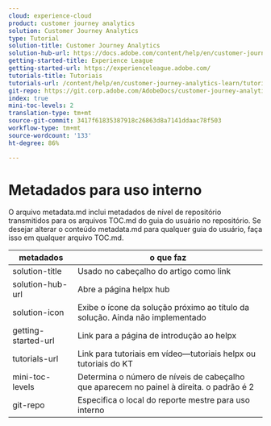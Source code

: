 ```yaml
---
cloud: experience-cloud
product: customer journey analytics
solution: Customer Journey Analytics
type: Tutorial
solution-title: Customer Journey Analytics
solution-hub-url: https://docs.adobe.com/content/help/en/customer-journey-analytics-learn/tutorials/overview.html
getting-started-title: Experience League
getting-started-url: https://experienceleague.adobe.com/
tutorials-title: Tutoriais
tutorials-url: /content/help/en/customer-journey-analytics-learn/tutorials/overview.html
git-repo: https://git.corp.adobe.com/AdobeDocs/customer-journey-analytics-learn.pt-BR
index: true
mini-toc-levels: 2
translation-type: tm+mt
source-git-commit: 3417f61835387918c26863d8a7141ddaac78f503
workflow-type: tm+mt
source-wordcount: '133'
ht-degree: 86%

---
```



# Metadados para uso interno

O arquivo metadata.md inclui metadados de nível de repositório transmitidos para os arquivos TOC.md do guia do usuário no repositório. Se desejar alterar o conteúdo metadata.md para qualquer guia do usuário, faça isso em qualquer arquivo TOC.md.

| metadados | o que faz |
|--- |--- |
| solution-title | Usado no cabeçalho do artigo como link |
| solution-hub-url | Abre a página helpx hub |
| solution-icon | Exibe o ícone da solução próximo ao título da solução. Ainda não implementado |
| getting-started-url | Link para a página de introdução ao helpx |
| tutorials-url | Link para tutoriais em vídeo—tutoriais helpx ou tutoriais do KT |
| mini-toc-levels | Determina o número de níveis de cabeçalho que aparecem no painel à direita. o padrão é 2 |
| git-repo | Especifica o local do reporte mestre para uso interno |
